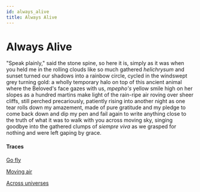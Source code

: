 ```yaml
---
id: always_alive
title: Always Alive
---
```


# Always Alive

"Speak plainly," said the stone spine,
so here it is, simply as it was
when you held me in the rolling clouds
like so much gathered _helichrysum_
and sunset turned our shadows
into a rainbow circle, cycled in 
the windswept grey turning gold:
a wholly temporary halo
on top of this ancient animal
where the Beloved's face gazes with us,
_mpepho's_ yellow smile high on her slopes
as a hundred martins make light
of the rain-ripe air roving over
sheer cliffs, still perched precariously,
patiently rising into another night
as one tear rolls down my amazement,
made of pure gratitude and my pledge
to come back down and dip my pen
and fail again to write anything
close to the truth
of what it was to walk with you
across moving sky, singing goodbye
into the gathered clumps of _siempre viva_
as we grasped for nothing and were left
gaping by grace.

#### Traces

[Go fly](https://www.youtube.com/watch?v=qHmB8mZdWBA "With Ludovico")

[Moving air](https://www.youtube.com/watch?v=5oCFlzo_Xs8 "Sami")

[Across universes](https://www.youtube.com/watch?v=Zb4sIiGLXvc&t=6 "And Aurora")
